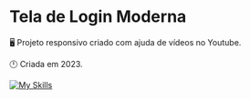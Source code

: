 # Tela de Login Moderna
🖥️ Projeto responsivo criado com ajuda de vídeos no Youtube.

🕛 Criada em 2023.

[![My Skills](https://skillicons.dev/icons?i=html,css,js)](https://skillicons.dev)
